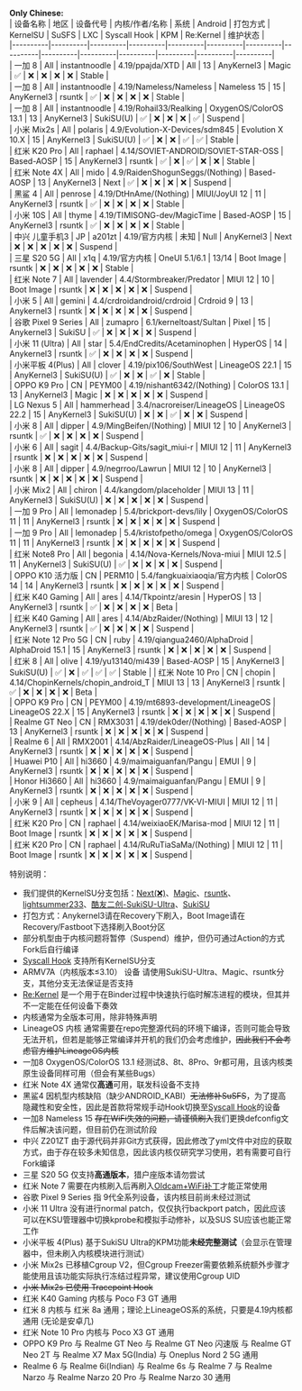 **Only Chinese:**  
| 设备名称 | 地区 | 设备代号 | 内核/作者/名称 | 系统 | Android | 打包方式 | KernelSU | SuSFS | LXC | Syscall Hook | KPM | Re:Kernel | 维护状态 |  
|----------|----------|----------|----------|----------|----------|----------|----------|----------|----------|----------|----------|----------|----------|  
| 一加 8  | All | instantnoodle | 4.19/ppajda/XTD | All | 13 | AnyKernel3 | Magic | ✅ | ❌ | ❌ | ❌ | ❌ | Stable |  
| 一加 8  | All | instantnoodle | 4.19/Nameless/Nameless | Nameless 15 | 15 | AnyKernel3 | rsuntk | ✅ | ❌ | ❌ | ❌ | ❌ | Stable |  
| 一加 8  | All | instantnoodle | 4.19/Rohail33/Realking | OxygenOS/ColorOS 13.1 | 13 | AnyKernel3 | SukiSU(U) | ✅ | ❌ | ❌ | ❌ | ✅ | Suspend |  
| 小米 Mix2s  | All | polaris | 4.9/Evolution-X-Devices/sdm845 | Evolution X 10.X | 15 | AnyKernel3 | SukiSU(U) | ✅ | ❌ | ❌ | ✅ | ✅ | Stable |  
| 红米 K20 Pro  | All | raphael | 4.14/SOVIET-ANDROID/SOVIET-STAR-OSS | Based-AOSP | 15 | AnyKernel3 | rsuntk | ✅ | ❌ | ✅ | ❌ | ❌ | Stable |  
| 红米 Note 4X  | All | mido | 4.9/RaidenShogunSeggs/(Nothing) | Based-AOSP | 13 | AnyKernel3 | Next | ✅ | ❌ | ❌ | ❌ | ❌ | Suspend |  
| 黑鲨 4 | All | penrose | 4.19/DtHnAme/(Nothing) | MIUI/JoyUI 12 | 11 | AnyKernel3 | rsuntk | ✅ | ❌ | ❌ | ❌ | ❌ | Stable |  
| 小米 10S | All | thyme | 4.19/TIMISONG-dev/MagicTime | Based-AOSP | 15 | AnyKernel3 | rsuntk | ✅ | ❌ | ❌ | ❌ | ❌ | Stable |  
| 中兴 儿童手机3 | JP | a201zt | 4.19/官方内核 | 未知 | Null | AnyKernel3 | Next | ❌ | ❌ | ❌ | ❌ | ❌ | Suspend |  
| 三星 S20 5G | All | x1q | 4.19/官方内核 | OneUI 5.1/6.1 | 13/14 | Boot Image | rsuntk | ❌ | ❌ | ❌ | ❌ | ❌ | Stable |  
| 红米 Note 7 | All | lavender | 4.4/Stormbreaker/Predator | MIUI 12 | 10 | Boot Image | rsuntk | ❌ | ❌ | ❌ | ❌ | ❌ | Suspend |  
| 小米 5 | All | gemini | 4.4/crdroidandroid/crdroid | Crdroid 9 | 13 | Anykernel3 | rsuntk | ❌ | ❌ | ❌ | ❌ | ❌ | Suspend |  
| 谷歌 Pixel 9 Series | All | zumapro | 6.1/kerneltoast/Sultan | Pixel | 15 | Anykernel3 | SukiSU | ✅ | ❌ | ❌ | ❌ | ❌ | Suspend |  
| 小米 11 (Ultra) | All | star | 5.4/EndCredits/Acetaminophen | HyperOS | 14 | Anykernel3 | rsuntk | ✅ | ❌ | ❌ | ❌ | ❌ | Suspend |  
| 小米平板 4(Plus) | All | clover | 4.19/pix106/SouthWest | LineageOS 22.1 | 15 | AnyKernel3 | SukiSU(U) | ✅ | ❌ | ❌ | ✅ | ❌ | Stable |  
| OPPO K9 Pro | CN | PEYM00 | 4.19/nishant6342/(Nothing) | ColorOS 13.1 | 13 | AnyKernel3 | Magic | ❌ | ❌ | ❌ | ❌ | ❌ | Suspend |  
| LG Nexus 5 | All | hammerhead | 3.4/nacroreiser/LineageOS | LineageOS 22.2 | 15 | AnyKernel3 | SukiSU(U) | ❌ | ❌ | ✅ | ❌ | ❌ | Suspend |  
| 小米 8 | All | dipper | 4.9/MingBeifen/(Nothing) | MIUI 12 | 10 | AnyKernel3 | rsuntk | ✅ | ❌ | ❌ | ❌ | ❌ | Suspend |  
| 小米 6 | All | sagit | 4.4/Backup-Gits/sagit_miui-r | MIUI 12 | 11 | AnyKernel3 | rsuntk | ❌ | ❌ | ❌ | ❌ | ❌ | Suspend |  
| 小米 8 | All | dipper | 4.9/negrroo/Lawrun | MIUI 12 | 10 | AnyKernel3 | rsuntk | ❌ | ❌ | ❌ | ❌ | ❌ | Suspend |  
| 小米 Mix2 | All | chiron | 4.4/kangdom/placeholder | MIUI 13 | 11 | AnyKernel3 | SukiSU(U) | ❌ | ❌ | ❌ | ❌ | ❌ | Suspend |  
| 一加 9 Pro | All | lemonadep | 5.4/brickport-devs/lily | OxygenOS/ColorOS 11 | 11 | AnyKernel3 | rsuntk | ❌ | ❌ | ❌ | ❌ | ❌ | Suspend |  
| 一加 9 Pro | All | lemonadep | 5.4/kristofpetho/omega | OxygenOS/ColorOS 11 | 11 | AnyKernel3 | rsuntk | ❌ | ❌ | ❌ | ❌ | ❌ | Suspend |  
| 红米 Note8 Pro | All | begonia | 4.14/Nova-Kernels/Nova-miui | MIUI 12.5 | 11 | AnyKernel3 | SukiSU(U) | ✅ | ❌ | ❌ | ❌ | ❌ | Suspend |  
| OPPO K10 活力版 | CN | PERM10 | 5.4/fangkuaixiaoqia/官方内核 | ColorOS 14 | 14 | AnyKernel3 | rsuntk | ❌ | ❌ | ❌ | ❌ | ❌ | Suspend |  
| 红米 K40 Gaming | All | ares | 4.14/Tkpointz/aresin | HyperOS | 13 | AnyKernel3 | rsuntk | ✅ | ❌ | ❌ | ❌ | ❌ | Beta |  
| 红米 K40 Gaming | All | ares | 4.14/AbzRaider/(Nothing) | MIUI 13 | 12 | AnyKernel3 | rsuntk | ✅ | ❌ | ❌ | ❌ | ❌ | Suspend |  
| 红米 Note 12 Pro 5G | CN | ruby | 4.19/qiangua2460/AlphaDroid | AlphaDroid 15.1 | 15 | AnyKernel3 | rsuntk | ❌ | ❌ | ❌ | ❌ | ❌ | Suspend |  
| 红米 8 | All | olive | 4.19/yu13140/mi439 | Based-AOSP | 15 | AnyKernel3 | SukiSU(U) | ✅ | ❌ | ✅ | ✅ | ✅ | Stable | 
| 红米 Note 10 Pro | CN | chopin | 4.14/ChopinKernels/chopin_android_T | MIUI 13 | 13 | AnyKernel3 | rsuntk | ✅ | ❌ | ❌ | ❌ | ❌ | Beta |  
| OPPO K9 Pro | CN | PEYM00 | 4.19/mt6893-development/LineageOS | LineageOS 22.X | 15 | AnyKernel3 | rsuntk | ❌ | ❌ | ❌ | ❌ | ❌ | Suspend |  
| Realme GT Neo | CN | RMX3031 | 4.19/dek0der/(Nothing) | Based-AOSP | 13 | AnyKernel3 | rsuntk | ❌ | ❌ | ❌ | ❌ | ❌ | Suspend |  
| Realme 6 | All | RMX2001 | 4.14/AbzRaider/LineageOS-Plus | All | 14 | AnyKernel3 | rsuntk | ❌ | ❌ | ❌ | ❌ | ❌ | Suspend |  
| Huawei P10 | All | hi3660 | 4.9/maimaiguanfan/Pangu | EMUI | 9 | AnyKernel3 | rsuntk | ❌ | ❌ | ❌ | ❌ | ❌ | Suspend |  
| Honor Hi3660 | All | hi3660 | 4.9/maimaiguanfan/Pangu | EMUI | 9 | AnyKernel3 | rsuntk | ❌ | ❌ | ❌ | ❌ | ❌ | Suspend |  
| 小米 9  | All | cepheus | 4.14/TheVoyager0777/VK-VI-MIUI | MIUI 12 | 11 | AnyKernel3 | rsuntk | ❌ | ❌ | ❌ | ❌ | ❌ | Suspend |  
| 红米 K20 Pro  | CN | raphael | 4.14/weixiaoEK/Marisa-mod | MIUI 12 | 11 | Boot Image | rsuntk | ❌ | ❌ | ❌ | ❌ | ❌ | Suspend |  
| 红米 K20 Pro  | CN | raphael | 4.14/RuRuTiaSaMa/(Nothing) | MIUI 12 | 11 | Boot Image | rsuntk | ❌ | ❌ | ❌ | ❌ | ❌ | Suspend |  

特别说明：
  - 我们提供的KernelSU分支包括：[Next(❌)](https://github.com/KernelSU-Next/KernelSU-Next)、[Magic](https://github.com/backslashxx/KernelSU)、[rsuntk](https://github.com/rsuntk/KernelSU)、[lightsummer233](https://github.com/lightsummer233/KernelSU)、[酷友二创-SukiSU-Ultra](https://github.com/ShirkNeko/SukiSU-Ultra)、[SukiSU](https://github.com/ShirkNeko/KernelSU)
  - 打包方式：Anykernel3请在Recovery下刷入，Boot Image请在Recovery/Fastboot下选择刷入Boot分区
  - 部分机型由于内核问题将暂停（Suspend）维护，但仍可通过Action的方式Fork后自行编译
  - [Syscall Hook](https://github.com/backslashxx/KernelSU/issues/5) 支持所有KernelSU分支
  - ARMV7A（内核版本≤3.10） 设备 请使用SukiSU-Ultra、Magic、rsuntk分支，其他分支无法保证是否支持
  - [Re:Kernel](https://github.com/Sakion-Team/Re-Kernel) 是一个用于在Binder过程中快速执行临时解冻进程的模块，但其并不一定能在任何设备下奏效
  - 内核通常为全版本可用，除非特殊声明
  - LineageOS 内核 通常需要在repo完整源代码的环境下编译，否则可能会导致无法开机，但若是能够正常编译并开机的我们仍会考虑维护，~~因此我们不会考虑官方维护LineageOS内核~~
  - 一加8 OxygenOS/ColorOS 13.1 经测试8、8t、8Pro、9r都可用，且该内核类原生设备同样可用（但会有某些Bugs）
  - 红米 Note 4X 通常仅**高通**可用，联发科设备不支持
  - 黑鲨4 因机型内核缺陷（缺少ANDROID_KABI）~~无法修补SuSFS~~，为了提高隐藏性和安全性，因此是首款将常规手动Hook切换至[Syscall Hook](https://github.com/backslashxx/KernelSU/issues/5)的设备
  - 一加8 Nameless 15 ~~存在WiFi失效的问题，请谨慎刷入~~我们更换defconfig文件后解决该问题，但目前仍在测试阶段
  - 中兴 Z201ZT 由于源代码并非Git方式获得，因此修改了yml文件中对应的获取方式，由于存在较多未知信息，因此该内核仅研究学习使用，若有需要可自行Fork编译
  - 三星 S20 5G 仅支持**高通版本**，猎户座版本请勿尝试
  - 红米 Note 7 需要在内核刷入后再刷入[Oldcam+WiFi补丁](https://sourceforge.net/projects/syylg/files/MengT/MIUI_Q_PATCH/OldCam%2BWiFi-Patch-v2.zip/download)才能正常使用
  - 谷歌 Pixel 9 Series 指 9代全系列设备，该内核目前尚未经过测试
  - 小米 11 Ultra 没有进行normal patch，仅仅执行backport patch，因此应该可以在KSU管理器中切换kprobe和模拟手动修补，以及SUS SU应该也能正常工作
  - 小米平板 4(Plus) 基于SukiSU Ultra的KPM功能**未经完整测试**（会显示在管理器中，但未刷入内核模块进行测试）
  - 小米 Mix2s 已移植Cgroup V2，但Cgroup Freezer需要依赖系统额外步骤才能使用且该功能实际执行冻结过程异常，建议使用Cgroup UID
  - ~~小米 Mix2s 已使用 Tracepoint Hook~~
  - 红米 K40 Gaming 内核与 Poco F3 GT 通用
  - 红米 8 内核与 红米 8a 通用；理论上LineageOS系的系统，只要是4.19内核都通用 (无论是安卓几)
  - 红米 Note 10 Pro 内核与 Poco X3 GT 通用
  - OPPO K9 Pro 与 Realme GT Neo 与 Realme GT Neo 闪速版 与 Realme GT Neo 2T 与 Realme X7 Max 5G(India) 与 Oneplus Nord 2 5G 通用
  - Realme 6 与 Realme 6i(Indian) 与 Realme 6s 与 Realme 7 与 Realme Narzo 与 Realme Narzo 20 Pro 与 Realme Narzo 30 通用
